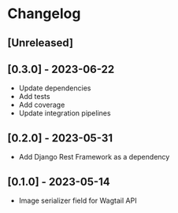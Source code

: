# Changelog

## [Unreleased]

## [0.3.0] - 2023-06-22

* Update dependencies
* Add tests
* Add coverage
* Update integration pipelines

## [0.2.0] - 2023-05-31

* Add Django Rest Framework as a dependency

## [0.1.0] - 2023-05-14

* Image serializer field for Wagtail API
